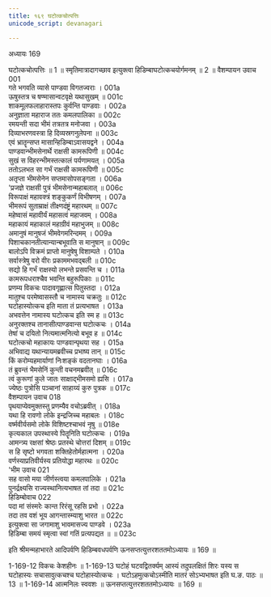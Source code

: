 ```yaml
---
title: १६९ घटोत्कचोत्पत्तिः
unicode_script: devanagari

---
```



अध्यायः 169

घटोत्कचोत्पत्तिः ॥ 1 ॥ स्मृतिमात्रादागच्छाव इत्युक्त्वा हिडिम्बाघटोत्कचयोर्गमनम् ॥ 2 ॥
वैशम्पायन उवाच 	001  
गते भगवति व्यासे पाण्डवा विगतज्वराः ।	001a  
ऊषुस्तत्र च षण्मासान्वटवृक्षे यथासुखम् ॥	001c  
शाकमूलफलाहारास्तपः कुर्वन्ति पाण्डवाः ।	002a  
अनुज्ञाता महाराज ततः कमलपालिका ॥	002c  
रमयन्ती सदा भीमं तत्रतत्र मनोजवा ।	003a  
दिव्याभरणवस्त्रा हि दिव्यस्रगनुलेपना ॥	003c  
एवं भ्रातॄन्सप्त मासान्हिडिम्बाऽवासयद्वने ।	004a  
पाण्डवान्भीमसेनार्थे राक्षसी कामरूपिणी ॥	004c  
सुखं स विहरन्भीमस्तत्कालं पर्यणामयत् ।	005a  
ततोऽलभत सा गर्भं राक्षसी कामरूपिणी ॥	005c  
अतृप्ता भीमसेनेन सप्तमासोपसङ्गता ।	006a  
\'प्रजज्ञे राक्षसी पुत्रं भीमसेनान्महाबलात् ॥	006c  
विरूपाक्षं महावक्त्रं शङ्कुकर्णं विभीषणम् ।	007a  
भीमरूपं सुताम्राक्षं तीक्ष्णदंष्ट्रं महारथम् ॥	007c  
महेष्वासं महावीर्यं महासत्वं महाजवम् ।	008a  
महाकायं महाकालं महाग्रीवं महाभुजम् ॥	008c  
अमानुषं मानुषजं भीमवेगमरिन्दमम् ।	009a  
पिशाचकानतीत्यान्यान्बभूवाति स मानुषान् ॥	009c  
बालोऽपि विक्रमं प्राप्तो मानुषेषु विशाम्पते ।	010a  
सर्वास्त्रेषु वरो वीरः प्रकाममभवद्बली ॥	010c  
सद्यो हि गर्भं राक्षस्यो लभन्ते प्रसवन्ति च ।	011a  
कामरूपधराश्चैव भवन्ति बहुरूपिकाः ॥	011c  
प्रणम्य विकचः पादावगृह्णात्स पितुस्तदा ।	012a  
मातुश्च परमेष्वासस्तौ च नामास्य चक्रतुः ॥	012c  
घटोहास्योत्कच इति माता तं प्रत्यभाषत ।	013a  
अभवत्तेन नामास्य घटोत्कच इति स्म ह ॥	013c  
अनुरक्तश्च तानासीत्पाण्डवान्स घटोत्कचः ।	014a  
तेषां च दयितो नित्यमात्मनित्यो बभूव ह ॥	014c  
घटोत्कचो महाकायः पाण्डवान्पृथया सह ।	015a  
अभिवाद्य यथान्यायमब्रवीच्च प्रभाष्य तान् ॥	015c  
किं करोम्यहमार्याणां निःशङ्कं वदतानघाः ।	016a  
तं ब्रुवन्तं भैमसेनिं कुन्ती वचनमब्रवीत् ॥	016c  
त्वं कुरूणां कुले जातः साक्षाद्भीमसमो ह्यसि ।	017a  
ज्येष्ठः पुत्रोसि पञ्चानां साहाय्यं कुरु पुत्रक ॥	017c  
वैशम्पायन उवाच 	018  
पृथयाप्येवमुक्तस्तु प्रणम्यैव वचोऽब्रवीत् ।	018a  
यथा हि रावणो लोके इन्द्रजिच्च महाबलः ।	018c  
वर्ष्मवीर्यसमो लोके विशिष्टश्चाभवं नृषु ॥	018e  
कृत्यकाल उपस्थास्ये पितॄनिति घटोत्कचः ।	019a  
आमन्त्र्य रक्षसां श्रेष्ठः प्रतस्थे चोत्तरां दिशम् ॥	019c  
स हि सृष्टो भगवता शक्तिहेतोर्महात्मना ।	020a  
वर्णस्याप्रतिवीर्यस्य प्रतियोद्धा महारथः ॥	020c  
\'भीम उवाच 	021  
सह वासो मया जीर्णस्त्वया कमलपालिके ।	021a  
पुनर्द्रक्ष्यसि राज्यस्थानित्यभाषत तां तदा ॥	021c  
हिडिम्बोवाच 	022  
पदा मां संस्मरेः कान्त रिरंसू रहसि प्रभो ।	022a  
तदा तव वशं भूय आगन्तास्म्याशु भारत ॥	022c  
इत्युक्त्वा सा जगामाशु भावमासज्य पाण्डवे ।	023a  
हिडिम्बा समयं स्मृत्वा स्वां गतिं प्रत्यपद्यत ॥ ॥	023c  

इति श्रीमन्महाभारते आदिपर्वणि हिडिम्बवधपर्वणि ऊनसप्तत्युत्तरशततमोऽध्यायः ॥ 169 ॥

1-169-12 विकचः केशहीनः ॥ 1-169-13 घटोहं घटवद्वितर्क्यम् आस्यं तदुपलक्षितं शिरः यस्य स घटोहास्यः सचासावुत्कचश्च घटोहास्योत्कचः । घटोऽहमुत्कचोऽस्मीति मातरं सोऽभ्यभाषत इति घ.ङ. पाठः ॥ 13 ॥ 1-169-14 आत्मनिलः स्ववशः ॥ ऊनसप्तत्युत्तरशततमोऽध्यायः ॥ 169 ॥